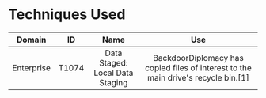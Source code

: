 # Techniques Used

| Domain | ID | Name  | Use |
|:------:|:--:|:-----:|:---:|
|Enterprise|T1074|Data Staged: Local Data Staging|BackdoorDiplomacy has copied files of interest to the main drive's recycle bin.[1]|
